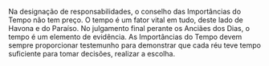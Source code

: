 Na designação de responsabilidades, o conselho das Importâncias do Tempo não tem preço. O tempo é um fator vital em tudo, deste lado de Havona e do Paraíso. No julgamento final perante os Anciães dos Dias, o tempo é um elemento de evidência. As Importâncias do Tempo devem sempre proporcionar testemunho para demonstrar que cada réu teve  tempo suficiente para tomar decisões, realizar a escolha.